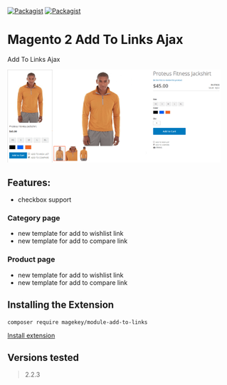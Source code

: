 [![Packagist](https://img.shields.io/packagist/v/magekey/module-add-to-links.svg)](https://packagist.org/packages/magekey/module-add-to-links) [![Packagist](https://img.shields.io/packagist/dt/magekey/module-add-to-links.svg)](https://packagist.org/packages/magekey/module-add-to-links)

# Magento 2 Add To Links Ajax

Add To Links Ajax

<img src="https://raw.githubusercontent.com/magekey/module-add-to-links/master/docs/images/list.png" alt="Preview List" width="20%"/><img src="https://raw.githubusercontent.com/magekey/module-add-to-links/master/docs/images/view.png" alt="Preview View" width="75%"/>

## Features:

- checkbox support 

### Category page
- new template for add to wishlist link
- new template for add to compare link
### Product page
- new template for add to wishlist link
- new template for add to compare link

## Installing the Extension

    composer require magekey/module-add-to-links
 
[Install extension](https://devdocs.magento.com/guides/v2.3/comp-mgr/install-extensions.html#update-composer-json)

## Versions tested
> 2.2.3
